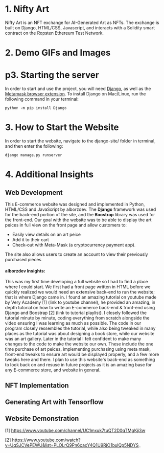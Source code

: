 # 1. Nifty Art

Nifty Art is an NFT exchange for AI-Generated Art as NFTs. The exchange is built on Django, HTML/CSS, Javascript, and interacts with a Solidity smart contract on the Ropsten Ethereum Test Network. 

# 2. Demo GIFs and Images

# p3. Starting the server
In order to start and use the project, you will need [Django](https://docs.djangoproject.com/en/3.2/topics/install/), as well as the [Metamask browser extension](https://metamask.io/download). To install Django on Mac/Linux, run the following command in your terminal:

```
python -m pip install Django
```

# 3. How to Start the Website

In order to start the website, navigate to the django-site/ folder in terminal, and then enter the following:

```
django manage.py runserver
```

# 4. Additional Insights

## Web Development
This E-commerce website was designed and implemented in Python, HTML/CSS and JavaScript by alborzdev. The **Django** framework was used for the back-end portion of the site, and the **Boostrap** library was used for the front-end. Our goal with the website was to be able to display the art peices in full view on the front page and allow customers to:

* Easily view details on an art peice 
* Add it to their cart
* Check-out with Meta-Mask (a cryptocurrency payment app). 

The site also allows users to create an account to view their previously purchased pieces.

#### alborzdev Insights: 
This was my first time developing a full website so I had to find a place where I could start. We first had a front page written in HTML before we quickly realized we would need an extensive back-end to run the website; that is where Django came in. I found an amazing tutorial on youtube made by Very Academy [1] (link to youtube channel), he provided an amazing, in depth tutorial on how to write an E-commerce back-end & front-end using Django and Boostrap [2] (link to tutorial playlist). I closely followed the tutorial minute by minute, coding everything from scratch alongside the video ensuring I was learning as much as possible. The code in our program closely ressembles the tutorial, while also being tweaked in many places as the tutorial was about designing a book store, while our website was an art gallery. Later in the tutorial I felt confident to make many changes to the code to make the website our own. These include the one time purchase of art peices, implementing purchasing using meta mask, front-end tweaks to ensure art would be displayed properly, and a few more tweaks here and there. I plan to use this website's back-end as something to look back on and resuse in future projects as it is an amazing base for any E-commerce store, and website in general.

## NFT Implementation

## Generating Art with Tensorflow

## Website Demonstration


[1] https://www.youtube.com/channel/UC1mxuk7tuQT2D0qTMgKji3w

[2] https://www.youtube.com/watch?v=UqSJCVePEWU&list=PLOLrQ9Pn6caxY4Q1U9RjO1bulQp5NDYS_
